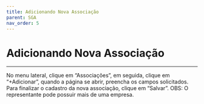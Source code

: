 ```yaml
---
title: Adicionando Nova Associação
parent: SGA
nav_order: 5
---
```


# Adicionando Nova Associação
---

No menu lateral, clique em “Associações”, em seguida, clique em “+Adicionar”, quando a página se abrir, preencha os campos solicitados. Para finalizar o cadastro da nova associação, clique em “Salvar”. OBS: O representante pode possuir mais de uma empresa. 
